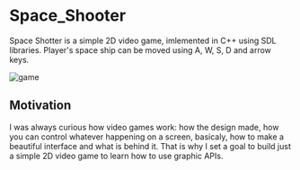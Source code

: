 # Space_Shooter

Space Shotter is a simple 2D video game, imlemented in C++ using SDL libraries. Player's space ship can be moved using A, W, S, D and arrow keys.

![game](https://user-images.githubusercontent.com/25576444/28653292-a26cfaae-7241-11e7-9f68-52d9cf0c665e.gif)

## Motivation

I was always curious how video games work: how the design made, how you can control whatever happening on a screen, basicaly, how to make a beautiful interface and what is behind it. That is why I set a goal to build just a simple 2D video game to learn how to use graphic APIs.
